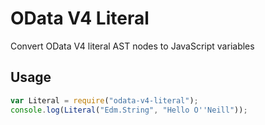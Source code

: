 # OData V4 Literal

Convert OData V4 literal AST nodes to JavaScript variables

## Usage

```javascript
var Literal = require("odata-v4-literal");
console.log(Literal("Edm.String", "Hello O''Neill"));
```